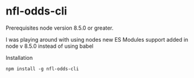 # nfl-odds-cli

Prerequisites
node version 8.5.0 or greater.

I was playing around with using nodes new ES Modules support added in node v 8.5.0 instead of using babel

Installation

```
npm install -g nfl-odds-cli
```

